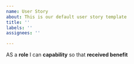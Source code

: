 ```yaml
---
name: User Story
about: This is our default user story template
title: ''
labels: ''
assignees: ''

---
```


AS a **role** I can **capability** so that **received benefit**
